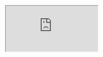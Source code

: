 
# 

<div class="responsive-container-rmd">

  <div class="animated-r-wrapper">
    <div class="animated-r-vertical">
      <div class="animated-r-circle"></div>
    </div>
    <div class="animated-r-diagonal"></div>
  </div>

  <iframe id="survey-iframe"
    src="https://colorado.rstudio.com/rsc/team-admin-pre-survey/" 
    gesture="media"  
    allowfullscreen
    scrolling="yes"
  ></iframe>
</div>

<script type="text/javascript" src="/assets/js/iFrameResizer.min.js"></script>

<script>
(function() {
  iFrameResize({ checkOrigin: 'https://colorado.rstudio.com/' , log: true }, '#survey-iframe')
})();
</script>


<script>
document.getElementById("_1").style.display = "none"
</script>